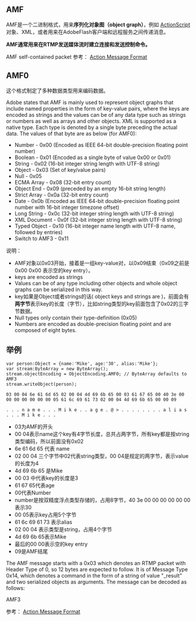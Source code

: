 ## AMF

AMF是一个二进制格式，用来**序列化对象图（object graph）**，例如 [ActionScript](https://en.wikipedia.org/wiki/ActionScript)对象、XML，或者用来在AdobeFlash客户端和远程服务之间传递消息。

**AMF通常用来在RTMP发送媒体流时建立连接和发送控制命令。**

AMF self-contained packet
参考：
[Action Message Format](https://en.wikipedia.org/wiki/Action_Message_Format)


## AMF0

这个格式制定了多种数据类型用来编码数据。

 Adobe states that AMF is mainly used to represent object graphs that include named properties in the form of key-value pairs, where the keys are encoded as strings and the values can be of any data type such as strings or numbers as well as arrays and other objects. XML is supported as a native type. Each type is denoted by a single byte preceding the actual data. The values of that byte are as below (for AMF0):
 
- Number - 0x00 (Encoded as IEEE 64-bit double-precision floating point number)
- Boolean - 0x01 (Encoded as a single byte of value 0x00 or 0x01)
- String - 0x02 (16-bit integer string length with UTF-8 string)
- Object - 0x03 (Set of key/value pairs)
- Null - 0x05
- ECMA Array - 0x08 (32-bit entry count)
- Object End - 0x09 (preceded by an empty 16-bit string length)
- Strict Array - 0x0a (32-bit entry count)
- Date - 0x0b (Encoded as IEEE 64-bit double-precision floating point number with 16-bit integer timezone offset)
- Long String - 0x0c (32-bit integer string length with UTF-8 string)
- XML Document - 0x0f (32-bit integer string length with UTF-8 string)
- Typed Object - 0x10 (16-bit integer name length with UTF-8 name, followed by entries)
- Switch to AMF3 - 0x11

说明：

- AMF对象以0x03开始，接着是一组key-value对，以0x09结束（0x09之前是0x00 0x00 表示空的key entry）。
- keys are encoded as strings
- Values can be of any type including other objects and whole object graphs can be serialized in this way.
- key如果是Object或者strings的话( object keys and strings are )，前面会有**两字节**表示key的长度（字节），比如string类型的key前面包含了0x02的三字节数据。
- Null types only contain their type-definition (0x05)
- Numbers are encoded as double-precision floating point and are composed of eight bytes.

## 举例

```
var person:Object = {name:'Mike', age:'30', alias:'Mike'};
var stream:ByteArray = new ByteArray();
stream.objectEncoding = ObjectEncoding.AMF0; // ByteArray defaults to AMF3
stream.writeObject(person);
```

```
03 00 04 6e 61 6d 65 02 00 04 4d 69 6b 65 00 03 61 67 65 00 40 3e 00 00 00 00 00 00 00 05 61 6c 69 61 73 02 00 04 4d 69 6b 65 00 00 09	

. . . n a m e . . . M i k e . . a g e . @ > . . . . . . . . a l i a s . . . M i k e . . .

```

- 03为AMF的开头
- 00 04表示name这个key有4字节长度，总共占两字节，所有key都是按string类型编码，所以前面没有0x02
- 6e 61 6d 65 代表 name
- 02 00 04 三个字节中02代表string类型，00 04是规定的两字节，表示value的长度为4
- 4d 69 6b 65 是Mike
- 00 03 中代表key的长度是3
- 61 67 65代表age
- 00代表Number
- number是按双精度浮点类型存储的，占用8字节，40 3e 00 00 00 00 00 00 表示30
- 00 05表示key占用5个字节
- 61 6c 69 61 73 表示alias
- 02 00 04 表示类型是string，占用4个字节
- 4d 69 6b 65表示Mike
- 最后的00 00表示空的key entry
- 09是AMF结尾

The AMF message starts with a 0x03 which denotes an RTMP packet with Header Type of 0, so 12 bytes are expected to follow. It is of Message Type 0x14, which denotes a command in the form of a string of value "_result" and two serialized objects as arguments. The message can be decoded as follows:


AMF3


参考：
[Action Message Format](https://en.wikipedia.org/wiki/Action_Message_Format)
